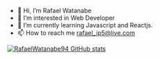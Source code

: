 - 👋 Hi, I’m Rafael Watanabe
- 👀 I’m interested in Web Developer
- 🌱 I’m currently learning Javascript and Reactjs.
- 📫 How to reach me rafael_jp5@live.com

[![RafaelWatanabe94 GitHub stats](https://github-readme-stats.vercel.app/api?username=RafaelWatanabe94)](https://github.com/RafaelWatanabe94/github-readme-stats)

<!---
RafaelWatanabe94/RafaelWatanabe94 is a ✨ special ✨ repository because its `README.md` (this file) appears on your GitHub profile.
You can click the Preview link to take a look at your changes.
--->
